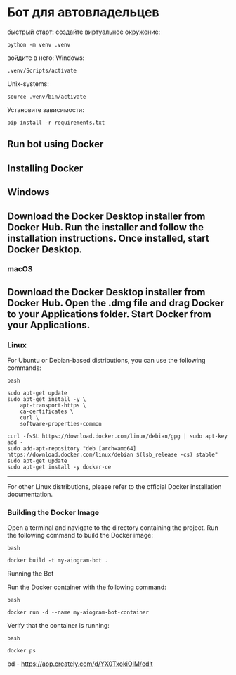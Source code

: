 # Бот для автовладельцев
быстрый старт:
создайте виртуальное окружение:

	python -m venv .venv
 
войдите в него:
Windows:

	.venv/Scripts/activate

Unix-systems:

	source .venv/bin/activate

Установите зависимости:

	pip install -r requirements.txt




## Run bot using Docker


## Installing Docker


## Windows

Download the Docker Desktop installer from Docker Hub.
Run the installer and follow the installation instructions.
Once installed, start Docker Desktop.
------------------------------------------------------------------------------

### macOS

Download the Docker Desktop installer from Docker Hub.
Open the .dmg file and drag Docker to your Applications folder.
Start Docker from your Applications.
------------------------------------------------------------------------------

### Linux

For Ubuntu or Debian-based distributions, you can use the following commands:

``bash``

	sudo apt-get update
	sudo apt-get install -y \
		apt-transport-https \
		ca-certificates \
		curl \
		software-properties-common

	curl -fsSL https://download.docker.com/linux/debian/gpg | sudo apt-key add -
	sudo add-apt-repository "deb [arch=amd64] https://download.docker.com/linux/debian $(lsb_release -cs) stable"
	sudo apt-get update
	sudo apt-get install -y docker-ce
---------------------------------------------------------------------------------
For other Linux distributions, please refer to the official Docker installation documentation.

### Building the Docker Image

Open a terminal and navigate to the directory containing the project.
Run the following command to build the Docker image:

``bash``

	docker build -t my-aiogram-bot .

Running the Bot

Run the Docker container with the following command:

``bash``

	docker run -d --name my-aiogram-bot-container 


Verify that the container is running:

``bash``

	docker ps

 
bd - https://app.creately.com/d/YX0TxokiOIM/edit


